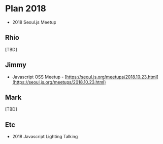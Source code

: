 # Plan 2018

* 2018 Seoul.js Meetup

## Rhio

[TBD]

## Jimmy

* Javascript OSS Meetup - [https://seoul.js.org/meetups/2018.10.23.html](https://seoul.js.org/meetups/2018.10.23.html)

## Mark

[TBD]

## Etc

* 2018 Javascript Lighting Talking